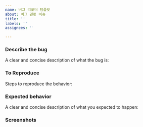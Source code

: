 ```yaml
---
name: 버그 리포터 템플릿
about: 버그 관련 이슈
title: ''
labels: ''
assignees: ''

---
```


### **Describe the bug**
A clear and concise description of what the bug is:


### **To Reproduce**
Steps to reproduce the behavior:

### **Expected behavior**
A clear and concise description of what you expected to happen:

### **Screenshots**
